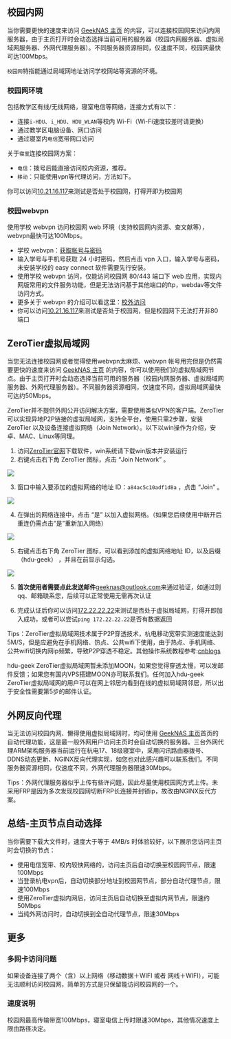 ## 校园内网 ##
当你需要更快的速度来访问 [GeekNAS 主页](https://hdugeek.me/) 的内容，可以连接校园网来访问内网服务器，由于主页打开时会动态选择当前可用的服务器（校园内网服务器、虚拟局域网服务器、外网代理服务器）。不同服务器资源相同，仅速度不同，校园网最快可达100Mbps。

`校园网`特指能通过局域网地址访问学校网站等资源的环境。

### 校园网环境
包括教学区有线/无线网络，寝室电信等网络，连接方式有以下：

 - 连接`i-HDU`、`i_HDU`、`HDU_WLAN`等校内 Wi-Fi（Wi-Fi速度较差时请更换）
 - 通过教学区电脑设备、网口访问
 - 通过寝室内`电信`宽带网口访问

关于`寝室`连接校园网方案：

 - `电信`：拨号后能直接访问校内资源，推荐。
 - `移动`：只能使用vpn等代理访问，方法如下。

你可以访问[10.21.16.117](http://10.21.16.117)来测试是否处于校园网，打得开即为校园网

### 校园webvpn
使用学校 webvpn 访问校园网 web 环境（支持校园网内资源、查文献等），webvpn最快可达100Mbps。

 - 学校 webvpn：[获取帐号与密码](http://pwd.hdu.edu.cn/vpn.aspx)
 - 输入学号与手机号获取 24 小时密码，然后点击 vpn 入口，输入学号与密码，未安装学校的 easy connect 软件需要先行安装。
 - 使用学校 webvpn 访问，仅能访问校园网 80/443 端口下 web 应用，实现内网版常用的文件服务功能，但是无法访问基于其他端口的ftp，webdav等文件访问方式。
 - 更多关于 webvpn 的介绍可以看这里：[校外访问](http://www.lib.hdu.edu.cn/article4-d057ba7b-234b-43ee-a41d-5ef279f03e8d.html)
 - 你可以访问[10.21.16.117](http://10.21.16.117)来测试是否处于校园网，但是校园网下无法打开非80端口

## ZeroTier虚拟局域网

当您无法连接校园网或者觉得使用webvpn太麻烦、webvpn 帐号用完但是仍然需要更快的速度来访问 [GeekNAS 主页](https://hdugeek.me/) 的内容，你可以使用我们的虚拟局域网节点。由于主页打开时会动态选择当前可用的服务器（校园内网服务器、虚拟局域网服务器、外网代理服务器）。不同服务器资源相同，仅速度不同，虚拟局域网最快可达约50Mbps。

ZeroTier并不提供外网公开访问解决方案，需要使用类似VPN的客户端。ZeroTier可以实现异地P2P链接的虚拟局域网，支持全平台，使用只需2步骤，安装 ZeroTier 以及设备连接虚拟网络（Join Network）。以下以win操作为介绍，安卓、MAC、Linux等同理。

1. 访问[ZeroTier官网](https://www.zerotier.com/download/)下载软件，win系统请下载win版本并安装运行
2. 右键点击右下角 ZeroTier 图标，点击 “Join Network” 。

![](https://geeknas-1252054182.cos.ap-shanghai.myqcloud.com/1591904-20200406144053632-1510049353.png)

3. 窗口中输入要添加的虚拟网络的地址 ID：`a84ac5c10adf1d8a` ，点击 “Join” 。

![](https://geeknas-1252054182.cos.ap-shanghai.myqcloud.com/1591904-20200406144054452-1871050988.png)

4. 在弹出的网络连接中，点击 “是” 以加入虚拟网络。（如果您后续使用中断开后重连仍需点击“是”重新加入网络）

![](https://geeknas-1252054182.cos.ap-shanghai.myqcloud.com/1591904-20200406144055291-1201697383.png)

5. 右键点击右下角 ZeroTier 图标，可以看到添加的虚拟网络地址 ID，以及后缀（hdu-geek） ，并且在前显示勾选。

![](https://geeknas-1252054182.cos.ap-shanghai.myqcloud.com/1591904-20200406144056225-836710985.png)

5. **首次使用者需要点此发送邮件**[geeknas@outlook.com](mailto:geeknas@outlook.com?subject=ZeroTier局域网加入；学号：姓名：)来通过验证，如通过则qq、邮箱联系您，后续可以正常使用无需再次认证

6. 完成认证后你可以访问[172.22.22.22](http://172.22.22.22)来测试是否处于虚拟局域网，打得开即加入成功，或者可以尝试`ping 172.22.22.22`是否有数据返回

Tips：ZeroTier虚拟局域网技术属于P2P穿透技术，杭电移动宽带实测速度能达到5M/S，但是应避免在手机网络、热点、公共wifi下使用，由于热点、手机网络、公共wifi切换内网ip频繁，导致P2P穿透不稳定。其他操作系统教程参考:[cnblogs](https://www.cnblogs.com/Yogile/p/12502311.html)

hdu-geek ZeroTier虚拟局域网暂未添加MOON，如果您觉得穿透太慢，可以发邮件反馈；如果您有国内VPS搭建MOON亦可联系我们。任何加入hdu-geek ZeroTier虚拟局域网的用户可以在网上邻居内看到在线的虚拟局域网邻居，所以出于安全性需要第5步的邮件认证。

## 外网反向代理

当无法访问校园内网、懒得使用虚拟局域网时，均可使用 [GeekNAS 主页](https://hdugeek.me/)首页的自动代理功能，这是最一般外网用户访问主页时会自动切换的服务器。三台外网代理ARM架构服务器当前运行在杭电17、18级寝室中，采用闪讯路由器拨号、DDNS动态更新、NGINX反向代理实现，如您也对此感兴趣可以联系我们。不同服务器资源相同，仅速度不同，外网代理服务器限速30Mbps。

Tips：外网代理服务器似乎上传有些许问题，因此尽量使用校园网方式上传。未采用FRP是因为多次发现校园网切断FRP长连接并封锁ip，故改由NGINX反代方案。

## 总结-主页节点自动选择
当你需要下载大文件时，速度大于等于 4MB/s 时体验较好，以下展示您访问主页时会切换的节点：

- 使用电信宽带、校内较快网络的，访问主页后自动切换至校园网节点，限速100Mbps
- 当登录杭电vpn后，自动切换部分地址到校园网节点，部分自动代理节点，限速100Mbps
- 使用ZeroTier虚拟内网后，访问主页后自动切换至虚拟内网节点，限速约50Mbps
- 当纯外网访问时，自动切换到全自动代理节点，限速30Mbps

## 更多
### 多网卡访问问题
如果设备连接了两个（含）以上网络（移动数据＋WIFI 或者 网线＋WIFI），可能无法顺利访问校园网，简单的方式是只保留能访问校园网的一个。

### 速度说明
校园网最高传输带宽100Mbps，寝室电信上传时限速30Mbps，其他情况速度上限由路径决定。